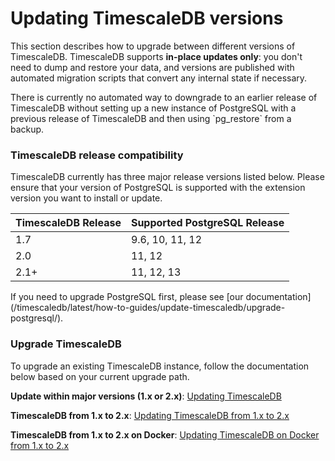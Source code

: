 # Updating TimescaleDB versions [](update)

This section describes how to upgrade between different versions of
TimescaleDB. TimescaleDB supports **in-place updates only**:
you don't need to dump and restore your data, and versions are published with
automated migration scripts that convert any internal state if necessary.

<highlight type="warning">
There is currently no automated way to downgrade to an earlier release of TimescaleDB without setting up
a new instance of PostgreSQL with a previous release of TimescaleDB and then using `pg_restore`
from a backup.
</highlight>

### TimescaleDB release compatibility [](compatibility)

TimescaleDB currently has three major release versions listed below. Please ensure that your version of
PostgreSQL is supported with the extension version you want to install or update.

 TimescaleDB Release |   Supported PostgreSQL Release
 --------------------|-------------------------------
 1.7                 | 9.6, 10, 11, 12
 2.0                 | 11, 12
 2.1+                | 11, 12, 13

<highlight type="tip">
If you need to upgrade PostgreSQL first, please see [our documentation](/timescaledb/latest/how-to-guides/update-timescaledb/upgrade-postgresql/).
</highlight>

### Upgrade TimescaleDB

To upgrade an existing TimescaleDB instance, follow the documentation below based on
your current upgrade path.

**Update within major versions (1.x or 2.x)**: [Updating TimescaleDB][update-timescaledb]

**TimescaleDB from 1.x to 2.x**: [Updating TimescaleDB from 1.x to 2.x][update-tsdb-2]

**TimescaleDB from 1.x to 2.x on Docker**: [Updating TimescaleDB on Docker from 1.x to 2.x][update-docker]


[upgrade-pg]: /how-to-guides/update-timescaledb/upgrade-postgresql/
[update-timescaledb]: /how-to-guides/update-timescaledb/update-timescaledb/
[update-tsdb-2]: /how-to-guides/update-timescaledb/update-timescaledb-2/
[update-docker]: /how-to-guides/update-timescaledb/updating-docker/
